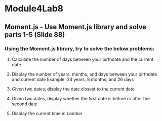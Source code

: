 # Module4Lab8
## Moment.js - Use Moment.js library and solve parts 1-5 (Slide 88)

### Using the Moment.js library, try to solve the below problems:

1. Calculate the number of days between your birthdate and the current date
   
2. Display the number of years, months, and days between your birthdate and current date
Example: 24 years, 8 months, and 26 days

3. Given two dates, display the date closest to the current date
   
4. Given two dates, display whether the first date is before or after the second date

5. Display the current time in London
